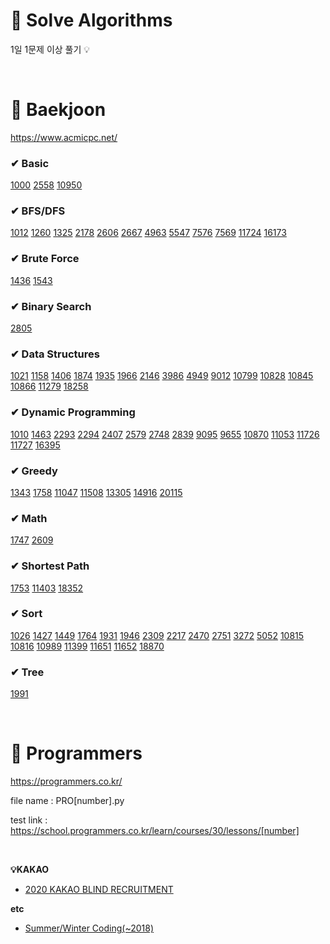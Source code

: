 # 📝 Solve Algorithms

1일 1문제 이상 풀기 💡

<br>

# 📌 Baekjoon
https://www.acmicpc.net/

### ✔ Basic
[1000](https://github.com/jujuwon/algorithm/blob/main/baekjoon/BJ1000)
[2558](https://github.com/jujuwon/algorithm/blob/main/baekjoon/BJ2558)
[10950](https://github.com/jujuwon/algorithm/blob/main/baekjoon/BJ10950)

### ✔ BFS/DFS
[1012](https://github.com/jujuwon/algorithm/blob/main/baekjoon/BJ1012)
[1260](https://github.com/jujuwon/algorithm/blob/main/baekjoon/BJ1260)
[1325](https://github.com/jujuwon/algorithm/blob/main/baekjoon/BJ1325)
[2178](https://github.com/jujuwon/algorithm/blob/main/baekjoon/BJ2178)
[2606](https://github.com/jujuwon/algorithm/blob/main/baekjoon/BJ2606)
[2667](https://github.com/jujuwon/algorithm/blob/main/baekjoon/BJ2667)
[4963](https://github.com/jujuwon/algorithm/blob/main/baekjoon/BJ4963)
[5547](https://github.com/jujuwon/algorithm/blob/main/baekjoon/BJ5547)
[7576](https://github.com/jujuwon/algorithm/blob/main/baekjoon/BJ7576)
[7569](https://github.com/jujuwon/algorithm/blob/main/baekjoon/BJ7569)
[11724](https://github.com/jujuwon/algorithm/blob/main/baekjoon/BJ11724)
[16173](https://github.com/jujuwon/algorithm/blob/main/baekjoon/BJ16173)

### ✔ Brute Force
[1436](https://github.com/jujuwon/algorithm/blob/main/baekjoon/BJ1436)
[1543](https://github.com/jujuwon/algorithm/blob/main/baekjoon/BJ1543)

### ✔ Binary Search
[2805](https://github.com/jujuwon/algorithm/blob/main/baekjoon/BJ2805)

### ✔ Data Structures
[1021](https://github.com/jujuwon/algorithm/blob/main/baekjoon/BJ1021)
[1158](https://github.com/jujuwon/algorithm/blob/main/baekjoon/BJ1158)
[1406](https://github.com/jujuwon/algorithm/blob/main/baekjoon/BJ1406)
[1874](https://github.com/jujuwon/algorithm/blob/main/baekjoon/BJ1874)
[1935](https://github.com/jujuwon/algorithm/blob/main/baekjoon/BJ1935)
[1966](https://github.com/jujuwon/algorithm/blob/main/baekjoon/BJ1966)
[2146](https://github.com/jujuwon/algorithm/blob/main/baekjoon/BJ2146)
[3986](https://github.com/jujuwon/algorithm/blob/main/baekjoon/BJ3986)
[4949](https://github.com/jujuwon/algorithm/blob/main/baekjoon/BJ4949)
[9012](https://github.com/jujuwon/algorithm/blob/main/baekjoon/BJ9012)
[10799](https://github.com/jujuwon/algorithm/blob/main/baekjoon/BJ10799)
[10828](https://github.com/jujuwon/algorithm/blob/main/baekjoon/BJ10828)
[10845](https://github.com/jujuwon/algorithm/blob/main/baekjoon/BJ10845)
[10866](https://github.com/jujuwon/algorithm/blob/main/baekjoon/BJ10866)
[11279](https://github.com/jujuwon/algorithm/blob/main/baekjoon/BJ11279)
[18258](https://github.com/jujuwon/algorithm/blob/main/baekjoon/BJ18258)

### ✔ Dynamic Programming
[1010](https://github.com/jujuwon/algorithm/blob/main/baekjoon/BJ1010)
[1463](https://github.com/jujuwon/algorithm/blob/main/baekjoon/BJ1463)
[2293](https://github.com/jujuwon/algorithm/blob/main/baekjoon/BJ2293)
[2294](https://github.com/jujuwon/algorithm/blob/main/baekjoon/BJ2294)
[2407](https://github.com/jujuwon/algorithm/blob/main/baekjoon/BJ2407)
[2579](https://github.com/jujuwon/algorithm/blob/main/baekjoon/BJ2579)
[2748](https://github.com/jujuwon/algorithm/blob/main/baekjoon/BJ2748)
[2839](https://github.com/jujuwon/algorithm/blob/main/baekjoon/BJ2839)
[9095](https://github.com/jujuwon/algorithm/blob/main/baekjoon/BJ9095)
[9655](https://github.com/jujuwon/algorithm/blob/main/baekjoon/BJ9655)
[10870](https://github.com/jujuwon/algorithm/blob/main/baekjoon/BJ10870)
[11053](https://github.com/jujuwon/algorithm/blob/main/baekjoon/BJ11053)
[11726](https://github.com/jujuwon/algorithm/blob/main/baekjoon/BJ11726)
[11727](https://github.com/jujuwon/algorithm/blob/main/baekjoon/BJ11727)
[16395](https://github.com/jujuwon/algorithm/blob/main/baekjoon/BJ16395)

### ✔ Greedy
[1343](https://github.com/jujuwon/algorithm/blob/main/baekjoon/BJ1343)
[1758](https://github.com/jujuwon/algorithm/blob/main/baekjoon/BJ1758)
[11047](https://github.com/jujuwon/algorithm/blob/main/baekjoon/BJ11047)
[11508](https://github.com/jujuwon/algorithm/blob/main/baekjoon/BJ11508)
[13305](https://github.com/jujuwon/algorithm/blob/main/baekjoon/BJ13305)
[14916](https://github.com/jujuwon/algorithm/blob/main/baekjoon/BJ14916)
[20115](https://github.com/jujuwon/algorithm/blob/main/baekjoon/BJ20115)

### ✔ Math
[1747](https://github.com/jujuwon/algorithm/blob/main/baekjoon/BJ1747)
[2609](https://github.com/jujuwon/algorithm/blob/main/baekjoon/BJ2609)

### ✔ Shortest Path
[1753](https://github.com/jujuwon/algorithm/blob/main/baekjoon/BJ1753)
[11403](https://github.com/jujuwon/algorithm/blob/main/baekjoon/BJ11403)
[18352](https://github.com/jujuwon/algorithm/blob/main/baekjoon/BJ18352)

### ✔ Sort
[1026](https://github.com/jujuwon/algorithm/blob/main/baekjoon/BJ1026)
[1427](https://github.com/jujuwon/algorithm/blob/main/baekjoon/BJ1427)
[1449](https://github.com/jujuwon/algorithm/blob/main/baekjoon/BJ1449)
[1764](https://github.com/jujuwon/algorithm/blob/main/baekjoon/BJ1764)
[1931](https://github.com/jujuwon/algorithm/blob/main/baekjoon/BJ1931)
[1946](https://github.com/jujuwon/algorithm/blob/main/baekjoon/BJ1946)
[2309](https://github.com/jujuwon/algorithm/blob/main/baekjoon/BJ2309)
[2217](https://github.com/jujuwon/algorithm/blob/main/baekjoon/BJ2217)
[2470](https://github.com/jujuwon/algorithm/blob/main/baekjoon/BJ2470)
[2751](https://github.com/jujuwon/algorithm/blob/main/baekjoon/BJ2751)
[3272](https://github.com/jujuwon/algorithm/blob/main/baekjoon/BJ3272)
[5052](https://github.com/jujuwon/algorithm/blob/main/baekjoon/BJ5052)
[10815](https://github.com/jujuwon/algorithm/blob/main/baekjoon/BJ10815)
[10816](https://github.com/jujuwon/algorithm/blob/main/baekjoon/BJ10816)
[10989](https://github.com/jujuwon/algorithm/blob/main/baekjoon/BJ10989)
[11399](https://github.com/jujuwon/algorithm/blob/main/baekjoon/BJ11399)
[11651](https://github.com/jujuwon/algorithm/blob/main/baekjoon/BJ11651)
[11652](https://github.com/jujuwon/algorithm/blob/main/baekjoon/BJ11652)
[18870](https://github.com/jujuwon/algorithm/blob/main/baekjoon/BJ18870)

### ✔ Tree
[1991](https://github.com/jujuwon/algorithm/blob/main/baekjoon/BJ1991)

<br>

# 📌 Programmers
https://programmers.co.kr/


file name : PRO[number].py

test link : https://school.programmers.co.kr/learn/courses/30/lessons/[number]

<br>

**💡KAKAO**
- [2020 KAKAO BLIND RECRUITMENT](https://github.com/jujuwon/algorithm/blob/main/programmers/2020_KAKAO_BLIND_RECRUITMENT)
  
**etc**
- [Summer/Winter Coding(~2018)](https://github.com/jujuwon/algorithm/blob/main/programmers/Summer-Winter_Coding(~2018))